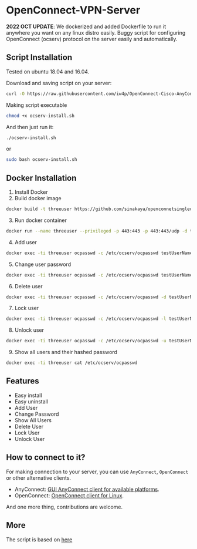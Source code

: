 # OpenConnect-VPN-Server
**2022 OCT UPDATE**: We dockerized and added Dockerfile to run it anywhere you want on any linux distro easily.
Buggy script for configuring OpenConnect (ocserv) protocol on the server easily and automatically.
## Script Installation
Tested on ubuntu 18.04 and 16.04.

Download and saving script on your server:
```bash
curl -O https://raw.githubusercontent.com/iw4p/OpenConnect-Cisco-AnyConnect-VPN-Server-OneKey-ocserv/master/ocserv-install.sh
```

Making script executable
```bash
chmod +x ocserv-install.sh
```

And then just run it:
```sh
./ocserv-install.sh
``` 
or
```sh
sudo bash ocserv-install.sh
``` 

## Docker Installation
1. Install Docker
2. Build docker image
```bash
docker build -t threeuser https://github.com/sinakaya/openconnetsingleuser.git#main
```

3. Run docker container
```bash
docker run --name threeuser --privileged -p 443:443 -p 443:443/udp -d threeuser
```

4. Add user
```bash
docker exec -ti threeuser ocpasswd -c /etc/ocserv/ocpasswd testUserName
```

5. Change user password
```bash
docker exec -ti threeuser ocpasswd -c /etc/ocserv/ocpasswd testUserName
```

6. Delete user
```bash
docker exec -ti threeuser ocpasswd -c /etc/ocserv/ocpasswd -d testUserName
```

7. Lock user
```bash
docker exec -ti threeuser ocpasswd -c /etc/ocserv/ocpasswd -l testUserName
```

8. Unlock user
```bash
docker exec -ti threeuser ocpasswd -c /etc/ocserv/ocpasswd -u testUserName
```

9. Show all users and their hashed password
```bash
docker exec -ti threeuser cat /etc/ocserv/ocpasswd
```

## Features
- Easy install
- Easy uninstall
- Add User
- Change Password
- Show All Users
- Delete User
- Lock User
- Unlock User

## How to connect to it?
For making connection to your server, you can use `AnyConnect`, `OpenConnect` or other alternative clients.

- AnyConnect: [GUI AnyConnect client for available platforms](https://it.umn.edu/vpn-downloads-guides).
- OpenConnect: [OpenConnect client for Linux](https://computingforgeeks.com/how-to-connect-to-vpn-server-with-openconnect-ssl-vpn-client-on-linux/).

And one more thing, contributions are welcome.

## More
The script is based on [here](https://ocserv.gitlab.io/www/recipes-ocserv-configuration-basic.html)
